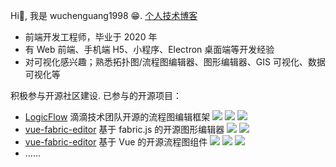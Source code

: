 Hi👋, 我是 wuchenguang1998 😁. [个人技术博客](https://wuchenguang1998.github.io/)

- 前端开发工程师，毕业于 2020 年
- 有 Web 前端、手机端 H5、小程序、Electron 桌面端等开发经验
- 对可视化感兴趣；熟悉拓扑图/流程图编辑器、图形编辑器、GIS 可视化、数据可视化等

积极参与开源社区建设. 已参与的开源项目：

- [LogicFlow](https://github.com/didi/LogicFlow)  滴滴技术团队开源的流程图编辑框架
  ![](https://img.shields.io/github/stars/didi/LogicFlow?style=social) ![](https://img.shields.io/github/forks/didi/LogicFlow?style=social) ![](https://img.shields.io/npm/dm/@logicflow/core?style=social)
- [vue-fabric-editor](https://github.com/nihaojob/vue-fabric-editor)  基于 fabric.js 的开源图形编辑器
  ![](https://img.shields.io/github/stars/nihaojob/vue-fabric-editor?style=social) ![](https://img.shields.io/github/forks/nihaojob/vue-fabric-editor?style=social)
- [vue-fabric-editor](https://github.com/caohuatao/vue-super-flow)  基于 Vue 的开源流程图组件
  ![](https://img.shields.io/github/stars/caohuatao/vue-super-flow?style=social) ![](https://img.shields.io/github/forks/caohuatao/vue-super-flow?style=social) ![](https://img.shields.io/npm/dm/vue-super-flow?style=social)
- ......
